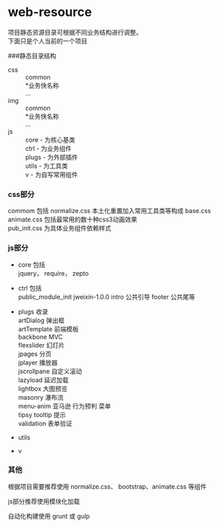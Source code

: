 # web-resource

项目静态资源目录可根据不同业务结构进行调整。  
下面只是个人当前的一个项目

###静态目录结构
<dl>
<dt>css</dt>
<dd>common</dd>
<dd>*业务快名称</dd>
<dd>...</dd>
<dt>img</dt>
<dd>common</dd>
<dd>*业务快名称</dd>
<dd>...</dd>
<dt>js</dt>
<dd>core - 为核心基类</dd>
<dd>ctrl - 为业务组件</dd>
<dd>plugs - 为外部插件</dd>
<dd>utils - 为工具类</dd>
<dd>v - 为自写常用组件</dd>
<dl>

### css部分
commom 包括 normalize.css 本土化重置加入常用工具类等构成 base.css  
animate.css 包括最常用的数十种css3动画效果  
pub_init.css 为具体业务组件依赖样式

### js部分
* core  包括  
    jquery， require， zepto

* ctrl  包括  
    public_module_init
    jweixin-1.0.0
    intro 公共引导
    footer 公共尾等

* plugs  收录  
    artDialog 弹出框  
    artTemplate 前端模板  
    backbone MVC  
    flexslider 幻灯片  
    jpages 分页  
    jplayer 播放器  
    jscrollpane 自定义滚动  
    lazyload 延迟加载  
    lightbox 大图预览  
    masonry 瀑布流  
    menu-anim 亚马逊 行为预判 菜单  
    tipsy   tooltip 提示  
    validation 表单验证  

* utils
* v

### 其他
根据项目需要推荐使用 normalize.css、 bootstrap、animate.css 等组件

js部分推荐使用模块化加载

自动化构建使用 grunt 或 gulp

